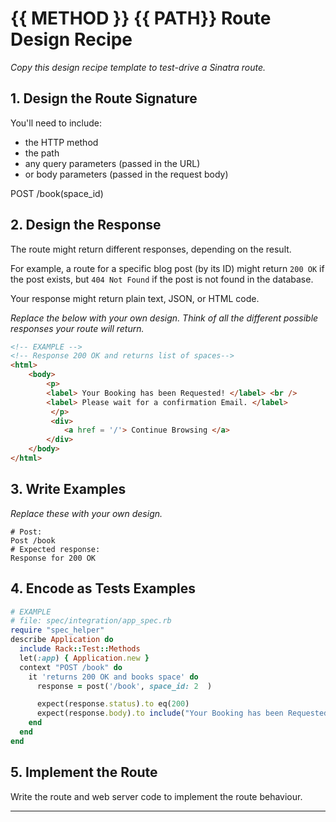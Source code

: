 # {{ METHOD }} {{ PATH}} Route Design Recipe

_Copy this design recipe template to test-drive a Sinatra route._

## 1. Design the Route Signature

You'll need to include:
  * the HTTP method
  * the path
  * any query parameters (passed in the URL)
  * or body parameters (passed in the request body)


POST /book(space_id)


## 2. Design the Response

The route might return different responses, depending on the result.

For example, a route for a specific blog post (by its ID) might return `200 OK` if the post exists, but `404 Not Found` if the post is not found in the database.

Your response might return plain text, JSON, or HTML code. 

_Replace the below with your own design. Think of all the different possible responses your route will return._

```html
<!-- EXAMPLE -->
<!-- Response 200 OK and returns list of spaces-->
<html>
    <body>
        <p>
        <label> Your Booking has been Requested! </label> <br />
        <label> Please wait for a confirmation Email. </label>
         </p>
         <div>
            <a href = '/'> Continue Browsing </a>
        </div>  
    </body>
</html>


```

## 3. Write Examples

_Replace these with your own design._

```
# Post:
Post /book
# Expected response:
Response for 200 OK

```


## 4. Encode as Tests Examples

```ruby
# EXAMPLE
# file: spec/integration/app_spec.rb
require "spec_helper"
describe Application do
  include Rack::Test::Methods
  let(:app) { Application.new }
  context "POST /book" do
    it 'returns 200 OK and books space' do
      response = post('/book', space_id: 2  )

      expect(response.status).to eq(200)
      expect(response.body).to include("Your Booking has been Requested!")
    end
  end
end
```

## 5. Implement the Route

Write the route and web server code to implement the route behaviour.

<!-- BEGIN GENERATED SECTION DO NOT EDIT -->

---